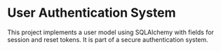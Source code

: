 # User Authentication System

This project implements a user model using SQLAlchemy with fields for session and reset tokens. It is part of a secure authentication system.
